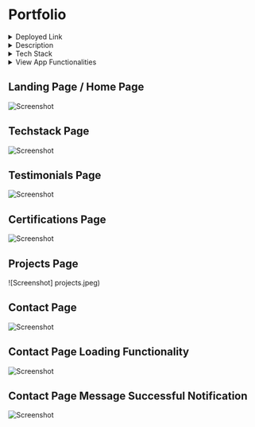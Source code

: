 # Portfolio

<details>
    <summary>Deployed Link</summary>
    https://dianesayosbriones.netlify.app/
</details>

<details>
    <summary>Description</summary>
    Portfolio website that shows all my tech stack, testimonials on the Home Page. You can see all my certifications when you navigate to the certifications page.
    All my projects are also displayed on this portfolio and can direct viewers to th corresponding github repository once the project's title has been clicked.
    There is also a contact form that lets viewers input their name, email address, callback number and message they would love to leave for me.
    All the icons located in the footer are accessible to get my information such as: LinkedIn, Github, my resume, my business card. You could also schedule an appointment through calendly, sends me an email using your personal email, or give me a call using one of the icons.
</details>

<details>
    <summary>Tech Stack</summary>
    Javascript ||
    React ||
    Redux ||
    React-Slick ||
    Material UI ||
    EmailJS
</details>

<details>
    <summary>View App Functionalities</summary>
    Home Page
    <img src='./home.jpeg' width=400 height=300>
</details>

## Landing Page / Home Page
![Screenshot](home.jpeg)

## Techstack Page
![Screenshot](techstack.jpeg)

## Testimonials Page
![Screenshot](testimonial.jpeg)

## Certifications Page
![Screenshot](cert.jpeg)

## Projects Page
![Screenshot] projects.jpeg)

## Contact Page
![Screenshot](form.jpeg)

## Contact Page Loading Functionality
![Screenshot](loading.jpeg)

## Contact Page Message Successful Notification
![Screenshot](notice.jpeg)